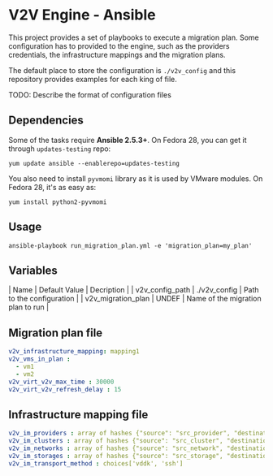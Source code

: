 V2V Engine - Ansible
====================

This project provides a set of playbooks to execute a migration plan. Some
configuration has to provided to the engine, such as the providers
credentials, the infrastructure mappings and the migration plans.

The default place to store the configuration is `./v2v_config` and this
repository provides examples for each king of file.

TODO: Describe the format of configuration files

Dependencies
------------

Some of the tasks require **Ansible 2.5.3+**. On Fedora 28, you can get it
through `updates-testing` repo:

```
yum update ansible --enablerepo=updates-testing
```

You also need to install `pyvmomi` library as it is used by VMware modules.
On Fedora 28, it's as easy as:

```
yum install python2-pyvmomi
```

Usage
-----

```
ansible-playbook run_migration_plan.yml -e 'migration_plan=my_plan'
```

Variables
---------

| Name | Default Value | Decription |
| v2v_config_path | ./v2v_config | Path to the configuration |
| v2v_migration_plan | UNDEF | Name of the migration plan to run |

Migration plan file
-------------------

```yaml
v2v_infrastructure_mapping: mapping1
v2v_vms_in_plan :
  - vm1
  - vm2
v2v_virt_v2v_max_time : 30000
v2v_virt_v2v_refresh_delay : 15
```

Infrastructure mapping file
---------------------------

```yaml
v2v_im_providers : array of hashes {"source": "src_provider", "destination": "dst_provider"}
v2v_im_clusters : array of hashes {"source": "src_cluster", "destination": "dst_cluster"}
v2v_im_networks : array of hashes {"source": "src_network", "destination": "dst_network"}
v2v_im_storages : array of hashes {"source": "src_storage", "destination": "dst_storage"}
v2v_im_transport_method : choices['vddk', 'ssh']
```

